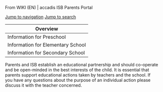 From WIKI (EN) | accadis ISB Parents Portal

[Jump to navigation](https://en.wiki.accadis-isb.net/Education#mw-head) [Jump to search](https://en.wiki.accadis-isb.net/Education#searchInput)

| Overview |
| --- |
| Information for Preschool | yes |
| Information for Elementary School | yes |
| Information for Secondary School | yes |

Parents and ISB establish an educational partnership and should co-operate and be open-minded in the best interests of the child. It is essential that parents support educational actions taken by teachers and the school. If you have any questions about the purpose of an individual action please discuss it with the teacher concerned.